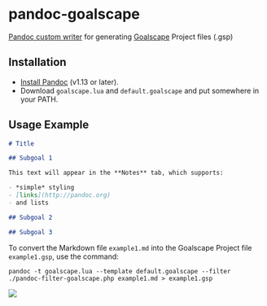 # pandoc-goalscape

[Pandoc custom writer](http://johnmacfarlane.net/pandoc/README.html#custom-writers) for generating [Goalscape](http://www.goalscape.com) Project files (.gsp)

## Installation

* [Install Pandoc](http://pandoc.org/installing.html) (v1.13 or later).
* Download `goalscape.lua` and `default.goalscape` and put somewhere in your PATH.

## Usage Example

```markdown
# Title

## Subgoal 1

This text will appear in the **Notes** tab, which supports:

- *simple* styling
- [links](http://pandoc.org)
- and lists

## Subgoal 2

## Subgoal 3
```

To convert the Markdown file `example1.md` into the Goalscape Project file `example1.gsp`, use the command:

```
pandoc -t goalscape.lua --template default.goalscape --filter ./pandoc-filter-goalscape.php example1.md > example1.gsp
```

![](/../gh-pages/images/example1.png?raw=true)